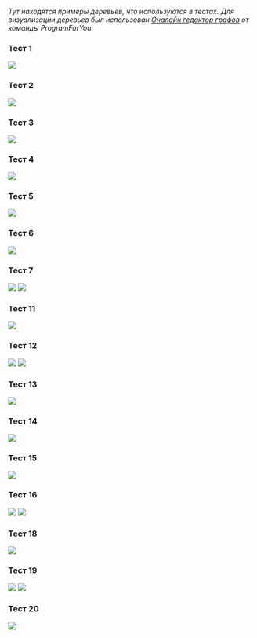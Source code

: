*Тут находятся примеры деревьев, что используются в тестах. Для визуализации деревьев был использован [Оналайн гедактор графов](https://programforyou.ru/graph-redactor) от команды ProgramForYou*

### Тест 1
![](./Image/1test.jpg)

### Тест 2
![](./Image/2test.jpg)

### Тест 3
![](./Image/3test.jpg)

### Тест 4
![](./Image/4test.jpg)

### Тест 5
![](./Image/5test.jpg)

### Тест 6
![](./Image/6test.jpg)

### Тест 7
![](./Image/6test.jpg)
![](./Image/7test.jpg)

### Тест 11
![](./Image/11test.jpg)

### Тест 12
![](./Image/12test1.jpg)
![](./Image/11test2.jpg)

### Тест 13
![](./Image/13test.jpg)

### Тест 14
![](./Image/14test.jpg)

### Тест 15
![](./Image/15test.jpg)

### Тест 16
![](./Image/15test.jpg)
![](./Image/16test.jpg)

### Тест 18
![](./Image/18test.jpg)

### Тест 19
![](./Image/18test.jpg)
![](./Image/19test.jpg)

### Тест 20
![](./Image/18test.jpg)